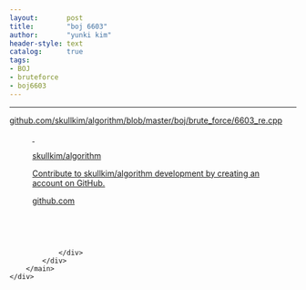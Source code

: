 ```yaml
---
layout:       post
title:        "boj 6603"
author:       "yunki kim"
header-style: text
catalog:      true
tags: 
- BOJ
- bruteforce
- boj6603
---
```


<head></head>
<body id="tt-body-page" class="">
<div id="wrap" class="wrap-right">
    <div id="container">
        <main class="main ">
            <div class="area-main">
                <div class="area-view">
                    <div class="article-header"></div>
                    <hr>
                    <div class="article-view">
                        <div class="contents_style">
                            <p><a href="https://github.com/skullkim/algorithm/blob/master/boj/brute_force/6603_re.cpp" target="_blank" rel="noopener">github.com/skullkim/algorithm/blob/master/boj/brute_force/6603_re.cpp</a></p>
<figure id="og_1614238189211" contenteditable="false" data-ke-type="opengraph" data-og-type="object" data-og-title="skullkim/algorithm" data-og-description="Contribute to skullkim/algorithm development by creating an account on GitHub." data-og-host="github.com" data-og-source-url="https://github.com/skullkim/algorithm/blob/master/boj/brute_force/6603_re.cpp" data-og-url="https://github.com/skullkim/algorithm" data-og-image="https://scrap.kakaocdn.net/dn/brmw7D/hyJn4xmaWP/wQULBjY8FoRLK9a0gmqJJ0/img.jpg?width=400&amp;height=400&amp;face=0_0_400_400"><a href="https://github.com/skullkim/algorithm/blob/master/boj/brute_force/6603_re.cpp" target="_blank" rel="noopener" data-source-url="https://github.com/skullkim/algorithm/blob/master/boj/brute_force/6603_re.cpp">
<div class="og-image" style="background-image: url('https://scrap.kakaocdn.net/dn/brmw7D/hyJn4xmaWP/wQULBjY8FoRLK9a0gmqJJ0/img.jpg?width=400&amp;height=400&amp;face=0_0_400_400');">&nbsp;</div>
<div class="og-text">
<p class="og-title">skullkim/algorithm</p>
<p class="og-desc">Contribute to skullkim/algorithm development by creating an account on GitHub.</p>
<p class="og-host">github.com</p>
</div>
</a></figure>
<p>&nbsp;</p>
                        </div>
                        <br>
                        <div class="tags"></div>
                    </div>
                    
                </div>
            </div>
        </main>
    </div>
</div>


</body>